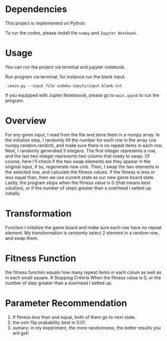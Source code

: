 # Dependencies

This project is implemented on Python.

To run the codes, please install the `numpy` and `Jupyter Notebook`.

# Usage

You can run the project via terminal and jupyter notebook.

Run program via terminal, for instance run the blank input:

```
.\main.py --input_file sudoku-inputs/input.blank.txt
```

If you equipped with Jupter Noteboook, please go to `main.ipynb` to run the program.

  
# Overview 

For any given input, I read from the file and store them in a numpy array. In the initialize step, I randomly fill the number for each row in the array (via numpy.random.randint), and make sure there is no repeat items in each row. Next, I randomly generated 3 integers. The first integer represents a row, and the last two integer represents two colums that ready to swap. Of course, here I'll check if the two swap elements are they appear in the original input, if so, regenerate new cols. Then, I swap the two elements in the selected row, and calculate the fitness values. If the fitness is less or less equal than, then we use current state as our new game board state. Lastly, the program stops when the fitness value is 0 (that means best solution), or if the number of steps greater than a overhead I setted up initially. 

# Transformation 
Function I initialize the game board and make sure each row have no repeat element. My transformation is randomly select 2 element in a random row, and swap them. 

# Fitness Function 
the fitness function equals how many repeat items in each colum as well as in each small square. # Stopping Criteria When the fitness value is 0, or the number of step greater than a overhead I setted up. 
# Parameter Recommendation 

1. If fitness less than and equal, both of them go to next state. 
2. the coin flip prabability best in 0.01. 
3. sumary: in my experiment, the more randomness, the better results you will get!